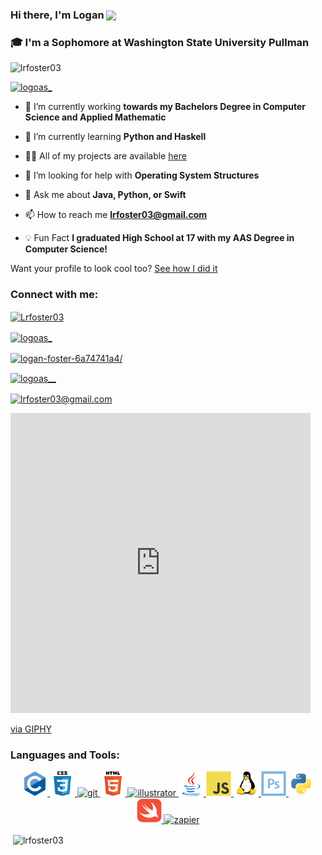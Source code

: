 <!---
Lrfoster03/Lrfoster03 is a ✨ special ✨ repository because its `README.md` (this file) appears on your GitHub profile.
You can click the Preview link to take a look at your changes.
--->
### Hi there, I'm Logan <img width="30" align="center" src="https://camo.githubusercontent.com/e8e7b06ecf583bc040eb60e44eb5b8e0ecc5421320a92929ce21522dbc34c891/68747470733a2f2f6d656469612e67697068792e636f6d2f6d656469612f6876524a434c467a6361737252346961377a2f67697068792e676966">


<h3 align="left">🎓 I'm a Sophomore at Washington State University Pullman</h3>

<p align="left"> <img src="https://komarev.com/ghpvc/?username=lrfoster03&label=Profile%20views&color=0e75b6&style=flat" alt="lrfoster03" /> </p>

<p align="left"> <a href="https://twitter.com/logoas_" target="blank"><img src="https://img.shields.io/twitter/follow/logoas_?logo=twitter&style=for-the-badge" alt="logoas_" /></a> </p>

- 🚀 I’m currently working **towards my Bachelors Degree in Computer Science and Applied Mathematic**

- 🌱 I’m currently learning **Python and Haskell**

- 👨‍💻 All of my projects are available [here](https://github.com/Lrfoster03?tab=repositories)

- 🤝 I’m looking for help with **Operating System Structures**

- 💬 Ask me about **Java, Python, or Swift**

- 📫 How to reach me **lrfoster03@gmail.com**

- 💡 Fun Fact **I graduated High School at 17 with my AAS Degree in Computer Science!**

Want your profile to look cool too? [See how I did it](https://dev.to/rahuldkjain/how-i-improved-my-github-profile-480c) 

<h3 align="left">Connect with me:</h3>
<p align="left">

<a href="https://github.com/Lrfoster03" target="_blank" rel="noopener noreferrer"><img align="center" src="https://img.shields.io/badge/GitHub-000000?style=for-the-badge&logo=GitHub&logoColor=white" alt="Lrfoster03" height="30" /></a>
  
<a href="https://twitter.com/logoas_" target="_blank" rel="noopener noreferrer"><img align="center" src="https://img.shields.io/badge/Twitter-1DA1F2?style=for-the-badge&logo=twitter&logoColor=white" alt="logoas_" height="30" /></a>
  
<a href="https://linkedin.com/in/logan-foster-6a74741a4/" target="_blank" rel="noopener noreferrer"><img align="center" src="https://img.shields.io/badge/LinkedIn-0077B5?style=for-the-badge&logo=linkedin&logoColor=white" alt="logan-foster-6a74741a4/" height="30" /></a>
  
<a href="https://instagram.com/logoas__" target="_blank" rel="noopener noreferrer"><img align="center" src="https://img.shields.io/badge/Instagram-E4405F?style=for-the-badge&logo=instagram&logoColor=white" alt="logoas__" height="30" /></a>
  
<a href="mailto: lrfoster03@gmail.com" target="_blank" rel="noopener noreferrer"><img align="center" src="https://img.shields.io/badge/Gmail-D14836?style=for-the-badge&logo=gmail&logoColor=white" alt="lrfoster03@gmail.com" height="30" /></a>
  
  
<iframe src="https://giphy.com/embed/3oz8xSwIOv5FGhZFjq" width="480" height="480" frameBorder="0" class="giphy-embed" allowFullScreen></iframe><p><a href="https://giphy.com/gifs/mail-petscii-3oz8xSwIOv5FGhZFjq">via GIPHY</a></p>

</p>





<h3 align="left">Languages and Tools:</h3>
<p align="center"> <a href="https://www.cprogramming.com/" target="_blank" rel="noreferrer"> <img src="https://raw.githubusercontent.com/devicons/devicon/master/icons/c/c-original.svg" alt="c" width="40" height="40"/> </a> <a href="https://www.w3schools.com/css/" target="_blank" rel="noreferrer"> <img src="https://raw.githubusercontent.com/devicons/devicon/master/icons/css3/css3-original-wordmark.svg" alt="css3" width="40" height="40"/> </a> <a href="https://git-scm.com/" target="_blank" rel="noreferrer"> <img src="https://www.vectorlogo.zone/logos/git-scm/git-scm-icon.svg" alt="git" width="40" height="40"/> </a> <a href="https://www.w3.org/html/" target="_blank" rel="noreferrer"> <img src="https://raw.githubusercontent.com/devicons/devicon/master/icons/html5/html5-original-wordmark.svg" alt="html5" width="40" height="40"/> </a> <a href="https://www.adobe.com/in/products/illustrator.html" target="_blank" rel="noreferrer"> <img src="https://www.vectorlogo.zone/logos/adobe_illustrator/adobe_illustrator-icon.svg" alt="illustrator" width="40" height="40"/> </a> <a href="https://www.java.com" target="_blank" rel="noreferrer"> <img src="https://raw.githubusercontent.com/devicons/devicon/master/icons/java/java-original.svg" alt="java" width="40" height="40"/> </a> <a href="https://developer.mozilla.org/en-US/docs/Web/JavaScript" target="_blank" rel="noreferrer"> <img src="https://raw.githubusercontent.com/devicons/devicon/master/icons/javascript/javascript-original.svg" alt="javascript" width="40" height="40"/> </a> <a href="https://www.linux.org/" target="_blank" rel="noreferrer"> <img src="https://raw.githubusercontent.com/devicons/devicon/master/icons/linux/linux-original.svg" alt="linux" width="40" height="40"/> </a> <a href="https://www.photoshop.com/en" target="_blank" rel="noreferrer"> <img src="https://raw.githubusercontent.com/devicons/devicon/master/icons/photoshop/photoshop-line.svg" alt="photoshop" width="40" height="40"/> </a> <a href="https://www.python.org" target="_blank" rel="noreferrer"> <img src="https://raw.githubusercontent.com/devicons/devicon/master/icons/python/python-original.svg" alt="python" width="40" height="40"/> </a> <a href="https://developer.apple.com/swift/" target="_blank" rel="noreferrer"> <img src="https://raw.githubusercontent.com/devicons/devicon/master/icons/swift/swift-original.svg" alt="swift" width="40" height="40"/> </a> <a href="https://zapier.com" target="_blank" rel="noreferrer"> <img src="https://www.vectorlogo.zone/logos/zapier/zapier-icon.svg" alt="zapier" width="40" height="40"/> </a> </p>

<p>&nbsp;<img align="center" src="https://github-readme-stats.vercel.app/api?username=lrfoster03&show_icons=true&locale=en" alt="lrfoster03" /></p>
